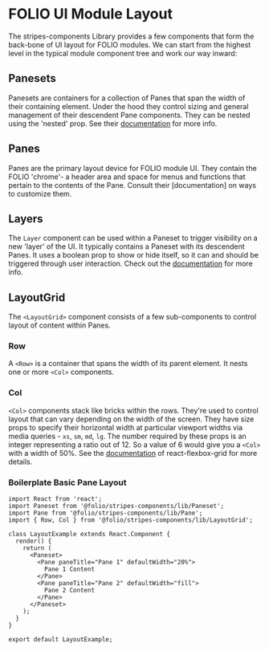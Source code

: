 # FOLIO UI Module Layout
The stripes-components Library provides a few components that form the back-bone of UI layout for FOLIO modules.
We can start from the highest level in the typical module component tree and work our way inward:
## Panesets
Panesets are containers for a collection of Panes that span the width of their containing element. Under the hood they control sizing and general management of their descendent Pane components. They can be nested using the 'nested' prop. See their [documentation](../lib/Paneset/readme.md) for more info.
## Panes
Panes are the primary layout device for FOLIO module UI. They contain the FOLIO 'chrome'- a header area and space for menus and functions that pertain to the contents of the Pane. Consult their [documentation] on ways to customize them. 
## Layers
The `Layer` component can be used within a Paneset to trigger visibility on a new 'layer' of the UI. It typically contains a Paneset with its descendent Panes. It uses a boolean prop to show or hide itself, so it can and should be triggered through user interaction. Check out the [documentation](https://github.com/folio-org/stripes-components/blob/master/lib/Layer/readme.md) for more info.
## LayoutGrid
The `<LayoutGrid>` component consists of a few sub-components to control layout of content within Panes.
### Row
A `<Row>` is a container that spans the width of its parent element. It nests one or more `<Col>` components.
### Col
`<Col>` components stack like bricks within the rows. They're used to control layout that can vary depending on the width of the screen. They have size props to specify their horizontal width at particular viewport widths via media queries - `xs`, `sm`, `md`, `lg`. The number required by these props is an integer representing a ratio out of 12. So a value of 6 would give you a `<Col>` with a width of 50%. See the [documentation](https://github.com/roylee0704/react-flexbox-grid/blob/master/README.md#usage) of react-flexbox-grid for more details.

### Boilerplate Basic Pane Layout

```
import React from 'react';
import Paneset from '@folio/stripes-components/lib/Paneset';
import Pane from '@folio/stripes-components/lib/Pane';
import { Row, Col } from '@folio/stripes-components/lib/LayoutGrid';

class LayoutExample extends React.Component {
  render() {
    return (
      <Paneset>
        <Pane paneTitle="Pane 1" defaultWidth="20%">
          Pane 1 Content
        </Pane>
        <Pane paneTitle="Pane 2" defaultWidth="fill">
          Pane 2 Content
        </Pane>
      </Paneset>
    );
  }
}

export default LayoutExample;

```
